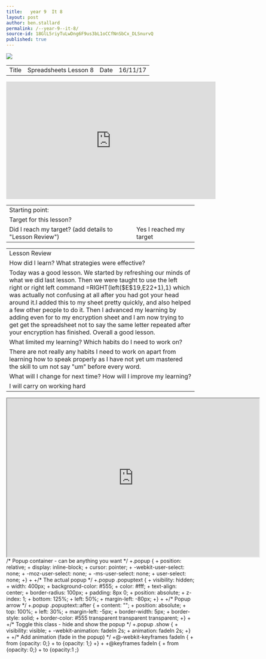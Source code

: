 ```yaml
---
title:   year 9  It 8
layout: post
author: ben.stallard
permalink: /--year-9--it-8/
source-id: 18GlL5riyTuLwDng6F9us3bL1oCCfNnSbCx_DLSnurvQ
published: true
---
```

<img src="https://github.com/benstallard/benstallard.github.io/blob/master/images/spreadsheets.jpg?raw=true">
<table>
  <tr>
    <td>Title</td>
    <td>Spreadsheets Lesson 8</td>
    <td>Date</td>
    <td>16/11/17</td>
  </tr>
</table>
<iframe width="560" height="315" src="https://www.youtube.com/embed/68Pqir_moqA" frameborder="0" allowfullscreen></iframe>


<table>
  <tr>
    <td>Starting point:</td>
    <td></td>
  </tr>
  <tr>
    <td>Target for this lesson?</td>
    <td></td>
  </tr>
  <tr>
    <td>Did I reach my target? 
(add details to "Lesson Review")</td>
    <td> Yes I reached my target</td>
  </tr>
</table>


<table>
  <tr>
    <td>Lesson Review</td>
  </tr>
  <tr>
    <td>How did I learn? What strategies were effective? </td>
  </tr>
  <tr>
    <td>Today was a good lesson. We started by refreshing our minds of what we did last lesson. Then we were taught to use the left right or right left command =RIGHT(left($E$19,E22+1),1) which was actually not confusing at all after you had got your head around it.I added this to my sheet pretty quickly, and also helped a few other people to do it. Then I advanced my learning by adding even for to my encryption sheet and I am now trying to get get the spreadsheet not to say the same letter repeated after your encryption has finished. Overall a good lesson.</td>
  </tr>
  <tr>
    <td>What limited my learning? Which habits do I need to work on? </td>
  </tr>
  <tr>
    <td>There are not really any habits I need to work on apart from learning how to speak properly as I have not yet um mastered the skill to um not say "um" before every word.</td>
  </tr>
  <tr>
    <td>What will I change for next time? How will I improve my learning?</td>
  </tr>
  <tr>
    <td>I will carry on working hard</td>
  </tr>
</table>
<iframe src="https://docs.google.com/spreadsheets/d/e/2PACX-1vT5PTDVjLrQsnuhX-tV91RxUlGvklauEh6fK9_8hclxcaTcj56pz0KSoeRBsakVC2E0SC98eD49QKeZ/pubhtml?widget=true&amp;headers=false" height="425" width="675"></iframe>
/* Popup container - can be anything you want */
 +.popup {
 +    position: relative;
 +    display: inline-block;
 +    cursor: pointer;
 +    -webkit-user-select: none;
 +    -moz-user-select: none;
 +    -ms-user-select: none;
 +    user-select: none;
 +}
 +
 +/* The actual popup */
 +.popup .popuptext {
 +    visibility: hidden;
 +    width: 400px;
 +    background-color: #555;
 +    color: #fff;
 +    text-align: center;
 +    border-radius: 100px;
 +    padding: 8px 0;
 +    position: absolute;
 +    z-index: 1;
 +    bottom: 125%;
 +    left: 50%;
 +    margin-left: -80px;
 +}
 +
 +/* Popup arrow */
 +.popup .popuptext::after {
 +    content: "";
 +    position: absolute;
 +    top: 100%;
 +    left: 30%;
 +    margin-left: -5px;
 +    border-width: 5px;
 +    border-style: solid;
 +    border-color: #555 transparent transparent transparent;
 +}
 +
 +/* Toggle this class - hide and show the popup */
 +.popup .show {
 +    visibility: visible;
 +    -webkit-animation: fadeIn 2s;
 +    animation: fadeIn 2s;
 +}
 +
 +/* Add animation (fade in the popup) */
 +@-webkit-keyframes fadeIn {
 +    from {opacity: 0;} 
 +    to {opacity: 1;}
 +}
 +
 +@keyframes fadeIn {
 +    from {opacity: 0;}
 +    to {opacity:1 ;}



